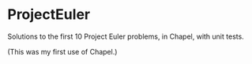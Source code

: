 # ProjectEuler

Solutions to the first 10 Project Euler problems, in Chapel, with unit tests.

(This was my first use of Chapel.)

